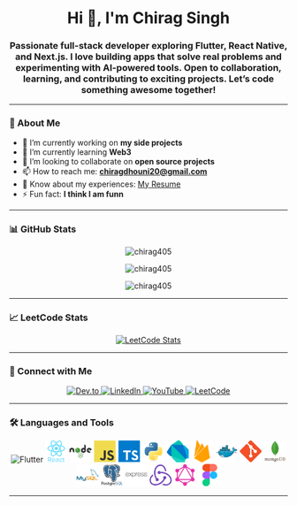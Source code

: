 <h1 align="center">Hi 👋, I'm Chirag Singh</h1>

<h3 align="center">
  Passionate full-stack developer exploring Flutter, React Native, and Next.js.
  I love building apps that solve real problems and experimenting with AI-powered tools.
  Open to collaboration, learning, and contributing to exciting projects.
  Let’s code something awesome together!
</h3>

---

### 🚀 About Me

- 🔭 I’m currently working on **my side projects**
- 🌱 I’m currently learning **Web3**
- 👯 I’m looking to collaborate on **open source projects**
- 📫 How to reach me: **chiragdhouni20@gmail.com**
- 📄 Know about my experiences: [My Resume](https://drive.google.com/file/d/1yn5kb1VK-erDRs9o_7AxOaxqkawUrrIV/view?usp=sharing)
- ⚡ Fun fact: **I think I am funn**

---

### 📊 GitHub Stats

<p align="center">
  <img src="https://github-readme-stats.vercel.app/api?username=chirag405&show_icons=true&locale=en&theme=radical" alt="chirag405" />
</p>

<p align="center">
  <img src="https://github-readme-stats.vercel.app/api/top-langs?username=chirag405&show_icons=true&locale=en&layout=compact&theme=radical" alt="chirag405" />
</p>

<p align="center">
  <img src="https://github-readme-streak-stats.herokuapp.com/?user=chirag405&theme=radical" alt="chirag405" />
</p>

---

### 📈 LeetCode Stats

<p align="center">
  <a href="https://leetcode.com/chirag406/">
    <img src="https://leetcard.jacoblin.cool/chirag406?theme=dark" alt="LeetCode Stats" />
  </a>
</p>

---

### 🤝 Connect with Me

<p align="center">
  <a href="https://dev.to/chirag_singh_fc57a9f31962" target="_blank">
    <img src="https://raw.githubusercontent.com/rahuldkjain/github-profile-readme-generator/master/src/images/icons/Social/devto.svg" alt="Dev.to" width="40" height="40" />
  </a>
  <a href="https://linkedin.com/in/chirag404" target="_blank">
    <img src="https://raw.githubusercontent.com/rahuldkjain/github-profile-readme-generator/master/src/images/icons/Social/linked-in-alt.svg" alt="LinkedIn" width="40" height="40" />
  </a>
  <a href="[https://www.youtube.com/c/chirag_dhouni](https://www.youtube.com/@Chirag_Dhouni)" target="_blank">
    <img src="https://raw.githubusercontent.com/rahuldkjain/github-profile-readme-generator/master/src/images/icons/Social/youtube.svg" alt="YouTube" width="40" height="40" />
  </a>
  <a href="https://leetcode.com/chirag406" target="_blank">
    <img src="https://raw.githubusercontent.com/rahuldkjain/github-profile-readme-generator/master/src/images/icons/Social/leet-code.svg" alt="LeetCode" width="40" height="40" />
  </a>
</p>

---

### 🛠️ Languages and Tools

<p align="center">
  <img src="https://www.vectorlogo.zone/logos/flutterio/flutterio-icon.svg" alt="Flutter" width="40" height="40" />
  <img src="https://raw.githubusercontent.com/devicons/devicon/master/icons/react/react-original-wordmark.svg" alt="React" width="40" height="40" />
  <img src="https://raw.githubusercontent.com/devicons/devicon/master/icons/nodejs/nodejs-original-wordmark.svg" alt="Node.js" width="40" height="40" />
  <img src="https://raw.githubusercontent.com/devicons/devicon/master/icons/javascript/javascript-original.svg" alt="JavaScript" width="40" height="40" />
  <img src="https://raw.githubusercontent.com/devicons/devicon/master/icons/typescript/typescript-original.svg" alt="TypeScript" width="40" height="40" />
  <img src="https://raw.githubusercontent.com/devicons/devicon/master/icons/python/python-original.svg" alt="Python" width="40" height="40" />
  <img src="https://raw.githubusercontent.com/devicons/devicon/master/icons/dart/dart-original.svg" alt="Dart" width="40" height="40" />
  <img src="https://raw.githubusercontent.com/devicons/devicon/master/icons/firebase/firebase-plain.svg" alt="Firebase" width="40" height="40" />
  <img src="https://raw.githubusercontent.com/devicons/devicon/master/icons/docker/docker-original.svg" alt="Docker" width="40" height="40" />
  <img src="https://raw.githubusercontent.com/devicons/devicon/master/icons/git/git-original.svg" alt="Git" width="40" height="40" />
  <img src="https://raw.githubusercontent.com/devicons/devicon/master/icons/mongodb/mongodb-original-wordmark.svg" alt="MongoDB" width="40" height="40" />
  <img src="https://raw.githubusercontent.com/devicons/devicon/master/icons/mysql/mysql-original-wordmark.svg" alt="MySQL" width="40" height="40" />
  <img src="https://raw.githubusercontent.com/devicons/devicon/master/icons/postgresql/postgresql-original-wordmark.svg" alt="PostgreSQL" width="40" height="40" />
  <img src="https://raw.githubusercontent.com/devicons/devicon/master/icons/express/express-original-wordmark.svg" alt="Express.js" width="40" height="40" />
  <img src="https://raw.githubusercontent.com/devicons/devicon/master/icons/redux/redux-original.svg" alt="Redux" width="40" height="40" />
  <img src="https://raw.githubusercontent.com/devicons/devicon/master/icons/graphql/graphql-plain.svg" alt="GraphQL" width="40" height="40" />
  <img src="https://raw.githubusercontent.com/devicons/devicon/master/icons/figma/figma-original.svg" alt="Figma" width="40" height="40" />
</p>

---

